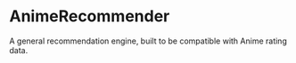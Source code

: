 AnimeRecommender
================

A general recommendation engine, built to be compatible with Anime rating data.